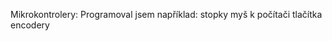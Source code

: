 
Mikrokontrolery:
  Programoval jsem například:
    stopky
    myš k počítači
    tlačítka
    encodery
    
